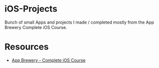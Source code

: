 # iOS-Projects

Bunch of small Apps and projects I made / completed mostly from the App Brewery Complete iOS Course.

# Resources
- [App Brewery - Complete iOS Course](https://www.udemy.com/course/ios-13-app-development-bootcamp/)
